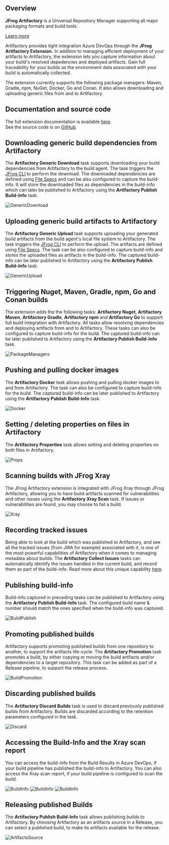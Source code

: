 ## Overview
**JFrog Artifactory** is a Universal Repository Manager supporting all major packaging formats and build tools.

[Learn more](https://jfrog.com/artifactory/)

Artifactory provides tight integration Azure DevOps through the **JFrog Artifactory Extension.** 
In addition to managing efficient deployment of your artifacts to Artifactory, 
the extension lets you capture information about your build's resolved depedencies and deployed artifacts. 
Gain full traceability for your builds as the environment data associated with your build is automatically collected.

The extension currently supports the following package managers:
Maven, Gradle, npm, NuGet, Docker, Go and Conan. It also allows downloading and uploading generic files from and to Artifactory.

## Documentation and source code
The full extension documentation is available [here](https://www.jfrog.com/confluence/display/JFROG/Artifactory+Azure+DevOps+Extension).
<br>
See the source code is on [GitHub](https://github.com/jfrog/artifactory-azure-devops-extension).

## Downloading generic build dependencies from Artifactory
The **Artifactory Generic Download** task supports downloading your build dependencies from Artifactory to the build agent. 
The task triggers the [JFrog CLI](https://www.jfrog.com/confluence/display/CLI/JFrog+CLI) to perform the download. The downloaded dependencies are defined using [File Specs](https://www.jfrog.com/confluence/display/CLI/CLI+for+JFrog+Artifactory#CLIforJFrogArtifactory-UsingFileSpecs) 
and can be also configured to capture the build-info. 
It will store the downloaded files as dependencies in the build-info which can later be published to Artifactory using the **Artifactory Publish Build-Info** task.

![GenericDownload](images/marketplace/generic-download.png)

## Uploading generic build artifacts to Artifactory
The **Artifactory Generic Upload** task supports uploading your generated build artifacts from the build agent's local file system to Artifactory. 
The task triggers the [JFrog CLI](https://www.jfrog.com/confluence/display/CLI/JFrog+CLI) to perform the upload. 
The artifacts are defined using [File Specs](https://www.jfrog.com/confluence/display/CLI/CLI+for+JFrog+Artifactory#CLIforJFrogArtifactory-UsingFileSpecs). 
The task can be also configured to capture build-info and stores the uploaded files as artifacts in the build-info. The captured build-info can be later published to Artifactory using the **Artifactory Publish Build-Info** task.

![GenericUpload](images/marketplace/generic-upload.png)

## Triggering Nuget, Maven, Gradle, npm, Go and Conan builds
The extension adds the the following tasks: **Artifactory Nuget**, **Artifactory Maven**, **Artifactory Gradle**, **Artifactory npm** and **Artifactory Go** to support full build integration with Artifactory. All tasks allow resolving dependencies and deploying artifacts from and to Artifactory. These tasks can also be configured to capture build-info for the build. The captured build-info can be later published to Artifactory using the **Artifactory Publish Build-Info** task.

![PackageManagers](images/marketplace/package-managers.png)

## Pushing and pulling docker images
The **Artifactory Docker** task allows pushing and pulling docker images to and from Artifactory.
The task can also be configured to capture build-info for the build. The captured build-info can be later published to Artifactory using the **Artifactory Publish Build-Info** task.

![Docker](images/marketplace/docker.png)

## Setting / deleting properties on files in Artifactory
The **Artifactory Properties** task allows setting and deleting properties on both files in Artifactory.

![Props](images/marketplace/props.png)

## Scanning builds with JFrog Xray
The JFrog Artifactory extension is integrated with JFrog Xray through JFrog Artifactory, allowing you to have build artifacts scanned for vulnerabilities and other issues using the **Artifactory Xray Scan** task.
If issues or vulnerabilities are found, you may choose to fail a build.

![Xray](images/marketplace/xray.png)

## Recording tracked issues
Being able to look at the build which was published to Artifactory, and see all the tracked issues (from JIRA for example) associated with it, is one of the most powerful capabilities of Artifactory when it comes to managing metadata about builds. The **Artifactory Collect Issues** tasks can automatically identify the issues handled in the current build, and record them as part of the build-info. Read more about this unique capability [here](https://www.jfrog.com/confluence/display/JFROG/Artifactory+Azure+DevOps+Extension#ArtifactoryAzureDevOpsExtension-CollectingBuildIssues).

## Publishing build-info
Build-info captured in preceding tasks can be published to Artifactory using the **Artifactory Publish Build-Info** task.
The configured build name & number should match the ones specified when the build-info was captured.

![BuildPublish](images/marketplace/build-publish.png)

## Promoting published builds 
Artifactory supports promoting published builds from one repository to another, 
to support the artifacts life-cycle. 
The **Artifactory Promotion** task promotes a build, by either copying or moving the build artifacts and/or dependencies to a target repository. 
This task can be added as part of a Release pipeline, to support the release process.

![BuildPromotion](images/marketplace/build-promotion.png)

## Discarding published builds 
The **Artifactory Discard Builds** task is used to discard previously published builds from Artifactory.
Builds are discarded according to the retention parameters configured in the task.

![Discard](images/marketplace/discard.png)

## Accessing the Build-Info and the Xray scan report
You can access the build-info from the Build Results in Azure DevOps, if your build pipeline has published the build-info to Artifactory.
You can also access the Xray scan report, if your build pipeline is configured to scan the build.

![BuildInfo](images/marketplace/build-results.png)
![BuildInfo](images/marketplace/bi-in-artifactory.png)
![BuildInfo](images/marketplace/xray-report-in-xray.png)

## Releasing published Builds
The **Artifactory Publish Build-Info** task allows publishing builds to Artifactory. By choosing Artifactory as an artifacts source in a Release, 
you can select a published build, to make its artifacts available for the release.

![ArtifactsSource](images/marketplace/artifacts-source.png)
